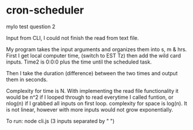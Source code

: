 # cron-scheduler
mylo test question 2

Input from CLI, I could not finish the read from text file. 

My program takes the input arguments and organizes them into s, m & hrs. First I get local computer time, (switch to EST Tz) then add the wild card inputs. Time2 is 0:0:0 plus the time until the scheduled task. 

Then I take the duration (difference) between the two times and output them in seconds.

Complexity for time is N. With implementing the read file functionality it would be n^2 if I looped through to read everytime I called funtion, or nlog(n) if I grabbed all inputs on first loop.
complexity for space is log(n). It is not linear, however with more inputs would not grow exponentially. 

To run: node cli.js (3 inputs separated by " ")
